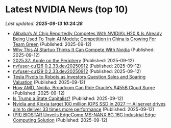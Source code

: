 # Latest NVIDIA News (top 10)
_Last updated: **2025-09-13 10:24:28**_

- [Alibaba’s AI Chip Reportedly Competes With NVIDIA’s H20 & Is Already Being Used To Train AI Models; Competition in China is Growing For Team Green](https://wccftech.com/alibaba-ai-chip-reportedly-competes-with-nvidia-h20/) (Published: 2025-09-12)
- [Why This AI Startup Thinks It Can Compete With Nvidia](https://biztoc.com/x/1115ed3f44f6ae5c) (Published: 2025-09-12)
- [2025.37: Apple on the Periphery](https://stratechery.com/2025/apple-on-the-periphery/) (Published: 2025-09-12)
- [nvfuser-cu126 0.2.33.dev20250912](https://pypi.org/project/nvfuser-cu126/0.2.33.dev20250912/) (Published: 2025-09-12)
- [nvfuser-cu129 0.2.33.dev20250912](https://pypi.org/project/nvfuser-cu129/0.2.33.dev20250912/) (Published: 2025-09-12)
- [Tesla Pivots to Robots as Investors Question Sales and Soaring Valuation](https://finance.yahoo.com/news/tesla-pivots-robots-investors-sales-094537687.html) (Published: 2025-09-12)
- [How AMD, Nvidia, Broadcom Can Ride Oracle’s $455B Cloud Surge](https://www.forbes.com/sites/greatspeculations/2025/09/12/how-amd-nvidia-broadcom-can-ride-oracles-455b-cloud-surge/) (Published: 2025-09-12)
- [Is Trump a State Capitalist?](https://www.project-syndicate.org/onpoint/is-trump-a-state-capitalist) (Published: 2025-09-12)
- [Nvidia and Kioxia target 100 million IOPS SSD in 2027 — AI server drives aim to deliver 33 times more performance](https://www.tomshardware.com/tech-industry/nvidia-and-kioxia-target-100-million-iops-ssd-in-2027-33-times-more-than-existing-drives-for-exclusive-use-in-ai-servers) (Published: 2025-09-12)
- [(PR) BIOSTAR Unveils EdgeComp MS-NANX 8G 16G Industrial Edge Computing Solution](https://www.techpowerup.com/340933/biostar-unveils-edgecomp-ms-nanx-8g-16g-industrial-edge-computing-solution) (Published: 2025-09-12)
